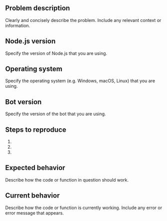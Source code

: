 ## Problem description

Clearly and concisely describe the problem. Include any relevant context or information.

## Node.js version

Specify the version of Node.js that you are using.

## Operating system

Specify the operating system (e.g. Windows, macOS, Linux) that you are using.

## Bot version

Specify the version of the bot that you are using.

## Steps to reproduce

1. 
2. 
3. 

## Expected behavior

Describe how the code or function in question should work.

## Current behavior

Describe how the code or function is currently working. Include any error or error message that appears.